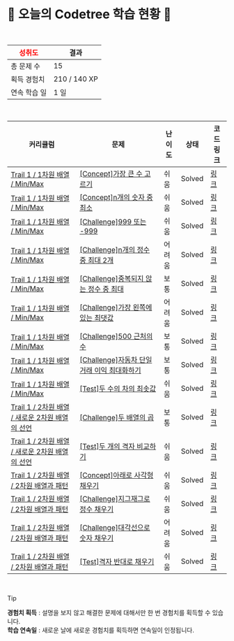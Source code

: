 # 🌲 오늘의 Codetree 학습 현황 🌲

<br />

| <span style="color:red;display:block;text-align:center;"> **성취도**</span> | 결과 |
|---|---|
| 총 문제 수 | 15 |
| 획득 경험치 | 210 / 140 XP |
| 연속 학습 일 | 1 일 |

<br />

|커리큘럼|문제|난이도|상태|코드 링크|
|---|---|---|---|---|
|[Trail 1 / 1차원 배열 / Min/Max](https://https://en.codetree.ai/trail-info/novice-low/)|[[Concept]가장 큰 수 고르기](https://https://en.codetree.ai/trails/complete/curated-cards/intro-picking-biggest-number/)|쉬움|Solved|[링크](https://github.com/DaehyunYoo/codetree-TILs/blob/main/250107/%EA%B0%80%EC%9E%A5%20%ED%81%B0%20%EC%88%98%20%EA%B3%A0%EB%A5%B4%EA%B8%B0/picking-biggest-number.py)|
|[Trail 1 / 1차원 배열 / Min/Max](https://https://en.codetree.ai/trail-info/novice-low/)|[[Concept]n개의 숫자 중 최소](https://https://en.codetree.ai/trails/complete/curated-cards/intro-min-of-n-num/)|쉬움|Solved|[링크](https://github.com/DaehyunYoo/codetree-TILs/blob/main/250107/n%EA%B0%9C%EC%9D%98%20%EC%88%AB%EC%9E%90%20%EC%A4%91%20%EC%B5%9C%EC%86%8C/min-of-n-num.py)|
|[Trail 1 / 1차원 배열 / Min/Max](https://https://en.codetree.ai/trail-info/novice-low/)|[[Challenge]999 또는 -999](https://https://en.codetree.ai/trails/complete/curated-cards/challenge-999-or-999/)|쉬움|Solved|[링크](https://github.com/DaehyunYoo/codetree-TILs/blob/main/250107/999%20%EB%98%90%EB%8A%94%20-999/999-or-999.py)|
|[Trail 1 / 1차원 배열 / Min/Max](https://https://en.codetree.ai/trail-info/novice-low/)|[[Challenge]n개의 정수 중 최대 2개](https://https://en.codetree.ai/trails/complete/curated-cards/challenge-two-max-of-n-num/)|어려움|Solved|[링크](https://github.com/DaehyunYoo/codetree-TILs/blob/main/250107/n%EA%B0%9C%EC%9D%98%20%EC%A0%95%EC%88%98%20%EC%A4%91%20%EC%B5%9C%EB%8C%80%202%EA%B0%9C/two-max-of-n-num.py)|
|[Trail 1 / 1차원 배열 / Min/Max](https://https://en.codetree.ai/trail-info/novice-low/)|[[Challenge]중복되지 않는 정수 중 최대](https://https://en.codetree.ai/trails/complete/curated-cards/challenge-max-of-unique-number/)|보통|Solved|[링크](https://github.com/DaehyunYoo/codetree-TILs/blob/main/250107/%EC%A4%91%EB%B3%B5%EB%90%98%EC%A7%80%20%EC%95%8A%EB%8A%94%20%EC%A0%95%EC%88%98%20%EC%A4%91%20%EC%B5%9C%EB%8C%80/max-of-unique-number.py)|
|[Trail 1 / 1차원 배열 / Min/Max](https://https://en.codetree.ai/trail-info/novice-low/)|[[Challenge]가장 왼쪽에 있는 최댓값](https://https://en.codetree.ai/trails/complete/curated-cards/challenge-leftmost-max-value/)|어려움|Solved|[링크](https://github.com/DaehyunYoo/codetree-TILs/blob/main/250107/%EA%B0%80%EC%9E%A5%20%EC%99%BC%EC%AA%BD%EC%97%90%20%EC%9E%88%EB%8A%94%20%EC%B5%9C%EB%8C%93%EA%B0%92/leftmost-max-value.py)|
|[Trail 1 / 1차원 배열 / Min/Max](https://https://en.codetree.ai/trail-info/novice-low/)|[[Challenge]500 근처의 수](https://https://en.codetree.ai/trails/complete/curated-cards/challenge-near-500/)|보통|Solved|[링크](https://github.com/DaehyunYoo/codetree-TILs/blob/main/250107/500%20%EA%B7%BC%EC%B2%98%EC%9D%98%20%EC%88%98/near-500.py)|
|[Trail 1 / 1차원 배열 / Min/Max](https://https://en.codetree.ai/trail-info/novice-low/)|[[Challenge]자동차 단일 거래 이익 최대화하기](https://https://en.codetree.ai/trails/complete/curated-cards/challenge-max-profit-of-single-car/)|보통|Solved|[링크](https://github.com/DaehyunYoo/codetree-TILs/blob/main/250107/%EC%9E%90%EB%8F%99%EC%B0%A8%20%EB%8B%A8%EC%9D%BC%20%EA%B1%B0%EB%9E%98%20%EC%9D%B4%EC%9D%B5%20%EC%B5%9C%EB%8C%80%ED%99%94%ED%95%98%EA%B8%B0/max-profit-of-single-car.py)|
|[Trail 1 / 1차원 배열 / Min/Max](https://https://en.codetree.ai/trail-info/novice-low/)|[[Test]두 수의 차의 최솟값](https://https://en.codetree.ai/trails/complete/curated-cards/test-minimum-difference-between-two-numbers/)|쉬움|Solved|[링크](https://github.com/DaehyunYoo/codetree-TILs/blob/main/250107/%EB%91%90%20%EC%88%98%EC%9D%98%20%EC%B0%A8%EC%9D%98%20%EC%B5%9C%EC%86%9F%EA%B0%92/minimum-difference-between-two-numbers.py)|
|[Trail 1 / 2차원 배열 / 새로운 2차원 배열의 선언](https://https://en.codetree.ai/trail-info/novice-low/)|[[Challenge]두 배열의 곱](https://https://en.codetree.ai/trails/complete/curated-cards/challenge-multiple-of-two-arrays/)|보통|Solved|[링크](https://github.com/DaehyunYoo/codetree-TILs/blob/main/250107/%EB%91%90%20%EB%B0%B0%EC%97%B4%EC%9D%98%20%EA%B3%B1/multiple-of-two-arrays.py)|
|[Trail 1 / 2차원 배열 / 새로운 2차원 배열의 선언](https://https://en.codetree.ai/trail-info/novice-low/)|[[Test]두 개의 격자 비교하기](https://https://en.codetree.ai/trails/complete/curated-cards/test-compare-two-grid/)|쉬움|Solved|[링크](https://github.com/DaehyunYoo/codetree-TILs/blob/main/250107/%EB%91%90%20%EA%B0%9C%EC%9D%98%20%EA%B2%A9%EC%9E%90%20%EB%B9%84%EA%B5%90%ED%95%98%EA%B8%B0/compare-two-grid.py)|
|[Trail 1 / 2차원 배열 / 2차원 배열과 패턴](https://https://en.codetree.ai/trail-info/novice-low/)|[[Concept]아래로 사각형 채우기](https://https://en.codetree.ai/trails/complete/curated-cards/intro-filling-rectangle-with-downflow/)|쉬움|Solved|[링크](https://github.com/DaehyunYoo/codetree-TILs/blob/main/250107/%EC%95%84%EB%9E%98%EB%A1%9C%20%EC%82%AC%EA%B0%81%ED%98%95%20%EC%B1%84%EC%9A%B0%EA%B8%B0/filling-rectangle-with-downflow.py)|
|[Trail 1 / 2차원 배열 / 2차원 배열과 패턴](https://https://en.codetree.ai/trail-info/novice-low/)|[[Challenge]지그재그로 정수 채우기](https://https://en.codetree.ai/trails/complete/curated-cards/challenge-zigzag-numbering/)|쉬움|Solved|[링크](https://github.com/DaehyunYoo/codetree-TILs/blob/main/250107/%EC%A7%80%EA%B7%B8%EC%9E%AC%EA%B7%B8%EB%A1%9C%20%EC%A0%95%EC%88%98%20%EC%B1%84%EC%9A%B0%EA%B8%B0/zigzag-numbering.py)|
|[Trail 1 / 2차원 배열 / 2차원 배열과 패턴](https://https://en.codetree.ai/trail-info/novice-low/)|[[Challenge]대각선으로 숫자 채우기](https://https://en.codetree.ai/trails/complete/curated-cards/challenge-diagonal-numbering/)|어려움|Solved|[링크](https://github.com/DaehyunYoo/codetree-TILs/blob/main/250107/%EB%8C%80%EA%B0%81%EC%84%A0%EC%9C%BC%EB%A1%9C%20%EC%88%AB%EC%9E%90%20%EC%B1%84%EC%9A%B0%EA%B8%B0/diagonal-numbering.py)|
|[Trail 1 / 2차원 배열 / 2차원 배열과 패턴](https://https://en.codetree.ai/trail-info/novice-low/)|[[Test]격자 반대로 채우기](https://https://en.codetree.ai/trails/complete/curated-cards/test-grid-anti-fill/)|쉬움|Solved|[링크](https://github.com/DaehyunYoo/codetree-TILs/blob/main/250107/%EA%B2%A9%EC%9E%90%20%EB%B0%98%EB%8C%80%EB%A1%9C%20%EC%B1%84%EC%9A%B0%EA%B8%B0/grid-anti-fill.py)|


<br />

> [!TIP]
> **경험치 획득** : 설명을 보지 않고 해결한 문제에 대해서만 한 번 경험치를 획득할 수 있습니다.  
> **학습 연속일** : 새로운 날에 새로운 경험치를 획득하면 연속일이 인정됩니다.

